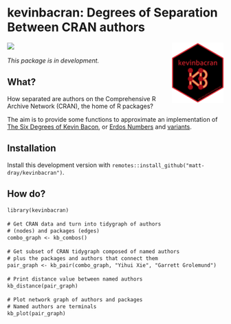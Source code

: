 # kevinbacran: Degrees of Separation Between CRAN authors

<img src="man/figures/logo.png" align="right" height=140/>

![](https://media.giphy.com/media/FltCW7GUbF5iE/giphy.gif)

_This package is in development._

## What?

How separated are authors on the Comprehensive R Archive Network (CRAN), the home of R packages?

The aim is to provide some functions to approximate an implementation of [The Six Degrees of Kevin Bacon](https://en.wikipedia.org/wiki/Six_Degrees_of_Kevin_Bacon), or [Erdos Numbers](https://en.wikipedia.org/wiki/Erd%C5%91s_number) and [variants](https://www.timeshighereducation.com/blog/whats-your-erdos-bacon-sabbath-number).

## Installation

Install this development version with `remotes::install_github("matt-dray/kevinbacran")`.

## How do?

```
library(kevinbacran)

# Get CRAN data and turn into tidygraph of authors 
# (nodes) and packages (edges)
combo_graph <- kb_combos()

# Get subset of CRAN tidygraph composed of named authors
# plus the packages and authors that connect them
pair_graph <- kb_pair(combo_graph, "Yihui Xie", "Garrett Grolemund")

# Print distance value between named authors
kb_distance(pair_graph)

# Plot network graph of authors and packages
# Named authors are terminals
kb_plot(pair_graph)
```
